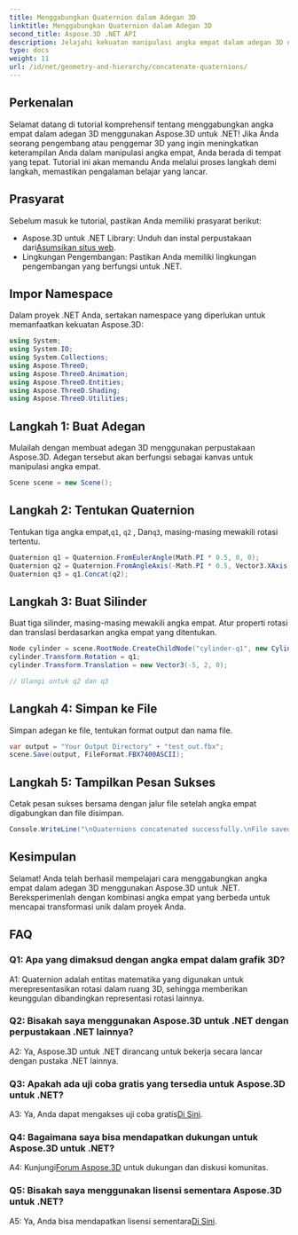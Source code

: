 ```yaml
---
title: Menggabungkan Quaternion dalam Adegan 3D
linktitle: Menggabungkan Quaternion dalam Adegan 3D
second_title: Aspose.3D .NET API
description: Jelajahi kekuatan manipulasi angka empat dalam adegan 3D dengan Aspose.3D untuk .NET. Pelajari cara menggabungkan angka empat selangkah demi selangkah untuk transformasi yang mendalam.
type: docs
weight: 11
url: /id/net/geometry-and-hierarchy/concatenate-quaternions/
---
```

## Perkenalan

Selamat datang di tutorial komprehensif tentang menggabungkan angka empat dalam adegan 3D menggunakan Aspose.3D untuk .NET! Jika Anda seorang pengembang atau penggemar 3D yang ingin meningkatkan keterampilan Anda dalam manipulasi angka empat, Anda berada di tempat yang tepat. Tutorial ini akan memandu Anda melalui proses langkah demi langkah, memastikan pengalaman belajar yang lancar.

## Prasyarat

Sebelum masuk ke tutorial, pastikan Anda memiliki prasyarat berikut:

-  Aspose.3D untuk .NET Library: Unduh dan instal perpustakaan dari[Asumsikan situs web](https://releases.aspose.com/3d/net/).
- Lingkungan Pengembangan: Pastikan Anda memiliki lingkungan pengembangan yang berfungsi untuk .NET.

## Impor Namespace

Dalam proyek .NET Anda, sertakan namespace yang diperlukan untuk memanfaatkan kekuatan Aspose.3D:

```csharp
using System;
using System.IO;
using System.Collections;
using Aspose.ThreeD;
using Aspose.ThreeD.Animation;
using Aspose.ThreeD.Entities;
using Aspose.ThreeD.Shading;
using Aspose.ThreeD.Utilities;
```

## Langkah 1: Buat Adegan

Mulailah dengan membuat adegan 3D menggunakan perpustakaan Aspose.3D. Adegan tersebut akan berfungsi sebagai kanvas untuk manipulasi angka empat.

```csharp
Scene scene = new Scene();
```

## Langkah 2: Tentukan Quaternion

 Tentukan tiga angka empat,`q1`, `q2` , Dan`q3`, masing-masing mewakili rotasi tertentu.

```csharp
Quaternion q1 = Quaternion.FromEulerAngle(Math.PI * 0.5, 0, 0);
Quaternion q2 = Quaternion.FromAngleAxis(-Math.PI * 0.5, Vector3.XAxis);
Quaternion q3 = q1.Concat(q2);
```

## Langkah 3: Buat Silinder

Buat tiga silinder, masing-masing mewakili angka empat. Atur properti rotasi dan translasi berdasarkan angka empat yang ditentukan.

```csharp
Node cylinder = scene.RootNode.CreateChildNode("cylinder-q1", new Cylinder(0.1, 1, 2));
cylinder.Transform.Rotation = q1;
cylinder.Transform.Translation = new Vector3(-5, 2, 0);

// Ulangi untuk q2 dan q3
```

## Langkah 4: Simpan ke File

Simpan adegan ke file, tentukan format output dan nama file.

```csharp
var output = "Your Output Directory" + "test_out.fbx";
scene.Save(output, FileFormat.FBX7400ASCII);
```

## Langkah 5: Tampilkan Pesan Sukses

Cetak pesan sukses bersama dengan jalur file setelah angka empat digabungkan dan file disimpan.

```csharp
Console.WriteLine("\nQuaternions concatenated successfully.\nFile saved at " + output);
```

## Kesimpulan

Selamat! Anda telah berhasil mempelajari cara menggabungkan angka empat dalam adegan 3D menggunakan Aspose.3D untuk .NET. Bereksperimenlah dengan kombinasi angka empat yang berbeda untuk mencapai transformasi unik dalam proyek Anda.

## FAQ

### Q1: Apa yang dimaksud dengan angka empat dalam grafik 3D?

A1: Quaternion adalah entitas matematika yang digunakan untuk merepresentasikan rotasi dalam ruang 3D, sehingga memberikan keunggulan dibandingkan representasi rotasi lainnya.

### Q2: Bisakah saya menggunakan Aspose.3D untuk .NET dengan perpustakaan .NET lainnya?

A2: Ya, Aspose.3D untuk .NET dirancang untuk bekerja secara lancar dengan pustaka .NET lainnya.

### Q3: Apakah ada uji coba gratis yang tersedia untuk Aspose.3D untuk .NET?

 A3: Ya, Anda dapat mengakses uji coba gratis[Di Sini](https://releases.aspose.com/).

### Q4: Bagaimana saya bisa mendapatkan dukungan untuk Aspose.3D untuk .NET?

 A4: Kunjungi[Forum Aspose.3D](https://forum.aspose.com/c/3d/18) untuk dukungan dan diskusi komunitas.

### Q5: Bisakah saya menggunakan lisensi sementara Aspose.3D untuk .NET?

 A5: Ya, Anda bisa mendapatkan lisensi sementara[Di Sini](https://purchase.aspose.com/temporary-license/).